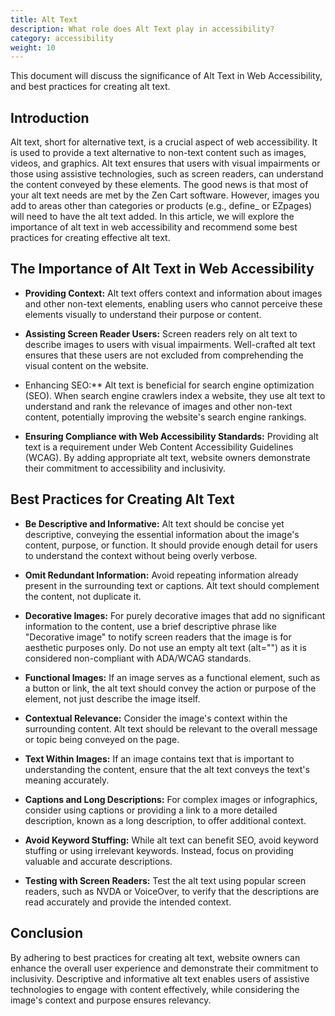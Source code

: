 ```yaml
---
title: Alt Text
description: What role does Alt Text play in accessibility? 
category: accessibility
weight: 10
---
```


This document will discuss the significance of Alt Text in Web Accessibility,  and best practices for creating alt text.

## Introduction

Alt text, short for alternative text, is a crucial aspect of web accessibility. It is used to provide a text alternative to non-text content such as images, videos, and graphics. Alt text ensures that users with visual impairments or those using assistive technologies, such as screen readers, can understand the content conveyed by these elements. The good news is that most of your alt text needs are met by the Zen Cart software.  However, images you add to areas other than categories or products (e.g., define_ or EZpages) will need to have the alt text added. In this article, we will explore the importance of alt text in web accessibility and recommend some best practices for creating effective alt text.

## The Importance of Alt Text in Web Accessibility

* **Providing Context:** Alt text offers context and information about images and other non-text elements, enabling users who cannot perceive these elements visually to understand their purpose or content.

* **Assisting Screen Reader Users:** Screen readers rely on alt text to describe images to users with visual impairments. Well-crafted alt text ensures that these users are not excluded from comprehending the visual content on the website.

* Enhancing SEO:** Alt text is beneficial for search engine optimization (SEO). When search engine crawlers index a website, they use alt text to understand and rank the relevance of images and other non-text content, potentially improving the website's search engine rankings.

* **Ensuring Compliance with Web Accessibility Standards:** Providing alt text is a requirement under Web Content Accessibility Guidelines (WCAG). By adding appropriate alt text, website owners demonstrate their commitment to accessibility and inclusivity.

## Best Practices for Creating Alt Text

* **Be Descriptive and Informative:** Alt text should be concise yet descriptive, conveying the essential information about the image's content, purpose, or function. It should provide enough detail for users to understand the context without being overly verbose.

* **Omit Redundant Information:** Avoid repeating information already present in the surrounding text or captions. Alt text should complement the content, not duplicate it.

* **Decorative Images:** For purely decorative images that add no significant information to the content, use a brief descriptive phrase like "Decorative image" to notify screen readers that the image is for aesthetic purposes only.  Do not use an empty alt text (alt="") as it is considered non-compliant with ADA/WCAG standards.

* **Functional Images:** If an image serves as a functional element, such as a button or link, the alt text should convey the action or purpose of the element, not just describe the image itself.

* **Contextual Relevance:** Consider the image's context within the surrounding content. Alt text should be relevant to the overall message or topic being conveyed on the page.

* **Text Within Images:** If an image contains text that is important to understanding the content, ensure that the alt text conveys the text's meaning accurately.

* **Captions and Long Descriptions:** For complex images or infographics, consider using captions or providing a link to a more detailed description, known as a long description, to offer additional context.

* **Avoid Keyword Stuffing:** While alt text can benefit SEO, avoid keyword stuffing or using irrelevant keywords. Instead, focus on providing valuable and accurate descriptions.

* **Testing with Screen Readers:** Test the alt text using popular screen readers, such as NVDA or VoiceOver, to verify that the descriptions are read accurately and provide the intended context.

## Conclusion

By adhering to best practices for creating alt text, website owners can enhance the overall user experience and demonstrate their commitment to inclusivity. Descriptive and informative alt text enables users of assistive technologies to engage with content effectively, while considering the image's context and purpose ensures relevancy.
